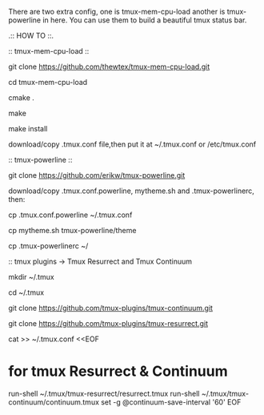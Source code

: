 There are two extra config, one is tmux-mem-cpu-load another is tmux-powerline in here.
You can use them to build a beautiful tmux status bar.

.:: HOW TO ::.

:: tmux-mem-cpu-load ::

git clone https://github.com/thewtex/tmux-mem-cpu-load.git

cd tmux-mem-cpu-load

cmake .

make 

make install

download/copy .tmux.conf file,then put it at ~/.tmux.conf or /etc/tmux.conf



:: tmux-powerline ::

git clone https://github.com/erikw/tmux-powerline.git

download/copy .tmux.conf.powerline, mytheme.sh and .tmux-powerlinerc, then:

cp .tmux.conf.powerline ~/.tmux.conf

cp mytheme.sh tmux-powerline/theme

cp .tmux-powerlinerc ~/



:: tmux plugins -> Tmux Resurrect and Tmux Continuum

mkdir ~/.tmux

cd ~/.tmux

git clone https://github.com/tmux-plugins/tmux-continuum.git

git clone https://github.com/tmux-plugins/tmux-resurrect.git

cat >> ~/.tmux.conf <<EOF
# for tmux Resurrect & Continuum
run-shell ~/.tmux/tmux-resurrect/resurrect.tmux
run-shell ~/.tmux/tmux-continuum/continuum.tmux
set -g @continuum-save-interval '60'
EOF

